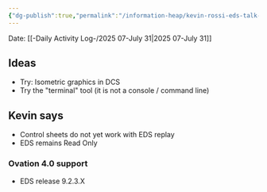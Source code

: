 ```yaml
---
{"dg-publish":true,"permalink":"/information-heap/kevin-rossi-eds-talk-ovation-users-group/","noteIcon":"","created":"2025-07-31T08:31:18.115-05:00"}
---
```


Date: [[-Daily Activity Log-/2025 07-July 31\|2025 07-July 31]]

## Ideas
- Try: Isometric graphics in DCS
- Try the "terminal" tool (it is not a console / command line)

## Kevin says
- Control sheets do not yet work with EDS replay
- EDS remains Read Only

### Ovation 4.0 support
- EDS release 9.2.3.X
